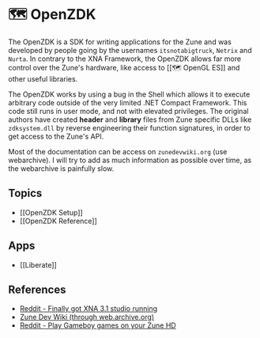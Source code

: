 # 🗺️ OpenZDK
The OpenZDK is a SDK for writing applications for the Zune and was developed by people going by the usernames ``itsnotabigtruck``, ``Netrix`` and ``Nurta``. In contrary to the XNA Framework, the OpenZDK allows far more control over the Zune's hardware, like access to [[🗺️ OpenGL ES]] and other useful libraries. 

The OpenZDK works by using a bug in the Shell which allows it to execute arbitrary code outside of the very limited .NET Compact Framework. This code still runs in user mode, and not with elevated privileges. The original authors have created **header** and **library** files from Zune specific DLLs like ``zdksystem.dll`` by reverse engineering their function signatures, in order to get access to the Zune's API.

Most of the documentation can be access on ``zunedevwiki.org`` (use webarchive). I will try to add as much information as possible over time, as the webarchive is painfully slow.

## Topics
- [[OpenZDK Setup]]
- [[OpenZDK Reference]]

## Apps
- [[Liberate]]

## References
- [Reddit - Finally got XNA 3.1 studio running](https://www.reddit.com/r/Zune/comments/m5yx74/finally_got_xna_31_studio_running/)
- [Zune Dev Wiki (through web.archive.org)](https://web.archive.org/web/20100526061444/http://zunedevwiki.org/wiki/getting_started/developer/prerequisites)
- [Reddit - Play Gameboy games on your Zune HD](https://www.reddit.com/r/Zune/comments/c38f7/play_gameboy_games_on_your_zune_hd/)

